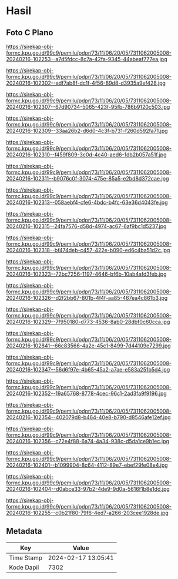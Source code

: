 # Hasil

## Foto C Plano

https://sirekap-obj-formc.kpu.go.id/99c9/pemilu/pdpr/73/11/06/20/05/7311062005008-20240216-102253--a7d5fdcc-8c7a-42fa-9345-44abeaf777ea.jpg

https://sirekap-obj-formc.kpu.go.id/99c9/pemilu/pdpr/73/11/06/20/05/7311062005008-20240216-102302--adf7ab8f-dc1f-4f56-89d8-d3935a9ef428.jpg

https://sirekap-obj-formc.kpu.go.id/99c9/pemilu/pdpr/73/11/06/20/05/7311062005008-20240216-102307--67d90734-5065-423f-95fb-786b9120c503.jpg

https://sirekap-obj-formc.kpu.go.id/99c9/pemilu/pdpr/73/11/06/20/05/7311062005008-20240216-102309--33aa26b2-d6d0-4c3f-b731-f260d592fa71.jpg

https://sirekap-obj-formc.kpu.go.id/99c9/pemilu/pdpr/73/11/06/20/05/7311062005008-20240216-102310--f459f809-3c0d-4c40-aed6-1db2b057a51f.jpg

https://sirekap-obj-formc.kpu.go.id/99c9/pemilu/pdpr/73/11/06/20/05/7311062005008-20240216-102311--b9076c0f-3074-475e-85a5-e2bd8d372cae.jpg

https://sirekap-obj-formc.kpu.go.id/99c9/pemilu/pdpr/73/11/06/20/05/7311062005008-20240216-102313--058aebf4-cfe6-4bdc-b4fc-63e36d4043fe.jpg

https://sirekap-obj-formc.kpu.go.id/99c9/pemilu/pdpr/73/11/06/20/05/7311062005008-20240216-102315--24fa7576-d58d-4974-ac67-6af9bc1d5237.jpg

https://sirekap-obj-formc.kpu.go.id/99c9/pemilu/pdpr/73/11/06/20/05/7311062005008-20240216-102318--bf474deb-c457-422e-b090-ed6c4ba51d2c.jpg

https://sirekap-obj-formc.kpu.go.id/99c9/pemilu/pdpr/73/11/06/20/05/7311062005008-20240216-102323--72bc7256-1197-4646-bf6b-10ab4afd3feb.jpg

https://sirekap-obj-formc.kpu.go.id/99c9/pemilu/pdpr/73/11/06/20/05/7311062005008-20240216-102326--d2f2bb67-801b-4f4f-aa85-467ea4c861b3.jpg

https://sirekap-obj-formc.kpu.go.id/99c9/pemilu/pdpr/73/11/06/20/05/7311062005008-20240216-102329--7f950180-d773-4536-8ab0-28dbf0c60cca.jpg

https://sirekap-obj-formc.kpu.go.id/99c9/pemilu/pdpr/73/11/06/20/05/7311062005008-20240216-102841--66c83566-4a2e-45c1-8499-7d44109e7299.jpg

https://sirekap-obj-formc.kpu.go.id/99c9/pemilu/pdpr/73/11/06/20/05/7311062005008-20240216-102347--56d6f97e-4b65-45a2-a7ae-e583a251b5d4.jpg

https://sirekap-obj-formc.kpu.go.id/99c9/pemilu/pdpr/73/11/06/20/05/7311062005008-20240216-102352--19a65768-8778-4cec-96c1-2ad3fa9f9196.jpg

https://sirekap-obj-formc.kpu.go.id/99c9/pemilu/pdpr/73/11/06/20/05/7311062005008-20240216-102354--402079d8-b464-40e8-b790-d8546afe12ef.jpg

https://sirekap-obj-formc.kpu.go.id/99c9/pemilu/pdpr/73/11/06/20/05/7311062005008-20240216-102356--c72e4f88-6a74-4a34-938c-d5da1ce9b1ec.jpg

https://sirekap-obj-formc.kpu.go.id/99c9/pemilu/pdpr/73/11/06/20/05/7311062005008-20240216-102401--b1099904-8c64-4112-89e7-ebef29fe08e4.jpg

https://sirekap-obj-formc.kpu.go.id/99c9/pemilu/pdpr/73/11/06/20/05/7311062005008-20240216-102404--d0abce33-97b2-4de9-9d0a-5616f1b8e1dd.jpg

https://sirekap-obj-formc.kpu.go.id/99c9/pemilu/pdpr/73/11/06/20/05/7311062005008-20240216-102255--c0b21f80-79f6-4ed7-a266-203cee1928de.jpg


## Metadata

| Key        | Value               |
| ---------- | ------------------- |
| Time Stamp | 2024-02-17 13:05:41 |
| Kode Dapil | 7302                |



